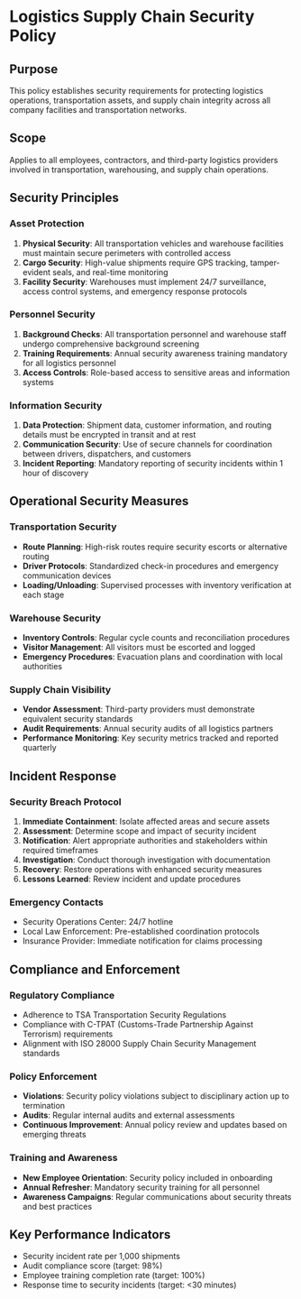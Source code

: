 # Logistics Supply Chain Security Policy

## Purpose
This policy establishes security requirements for protecting logistics operations, transportation assets, and supply chain integrity across all company facilities and transportation networks.

## Scope
Applies to all employees, contractors, and third-party logistics providers involved in transportation, warehousing, and supply chain operations.

## Security Principles

### Asset Protection
1. **Physical Security**: All transportation vehicles and warehouse facilities must maintain secure perimeters with controlled access
2. **Cargo Security**: High-value shipments require GPS tracking, tamper-evident seals, and real-time monitoring
3. **Facility Security**: Warehouses must implement 24/7 surveillance, access control systems, and emergency response protocols

### Personnel Security
1. **Background Checks**: All transportation personnel and warehouse staff undergo comprehensive background screening
2. **Training Requirements**: Annual security awareness training mandatory for all logistics personnel
3. **Access Controls**: Role-based access to sensitive areas and information systems

### Information Security
1. **Data Protection**: Shipment data, customer information, and routing details must be encrypted in transit and at rest
2. **Communication Security**: Use of secure channels for coordination between drivers, dispatchers, and customers
3. **Incident Reporting**: Mandatory reporting of security incidents within 1 hour of discovery

## Operational Security Measures

### Transportation Security
- **Route Planning**: High-risk routes require security escorts or alternative routing
- **Driver Protocols**: Standardized check-in procedures and emergency communication devices
- **Loading/Unloading**: Supervised processes with inventory verification at each stage

### Warehouse Security
- **Inventory Controls**: Regular cycle counts and reconciliation procedures
- **Visitor Management**: All visitors must be escorted and logged
- **Emergency Procedures**: Evacuation plans and coordination with local authorities

### Supply Chain Visibility
- **Vendor Assessment**: Third-party providers must demonstrate equivalent security standards
- **Audit Requirements**: Annual security audits of all logistics partners
- **Performance Monitoring**: Key security metrics tracked and reported quarterly

## Incident Response

### Security Breach Protocol
1. **Immediate Containment**: Isolate affected areas and secure assets
2. **Assessment**: Determine scope and impact of security incident
3. **Notification**: Alert appropriate authorities and stakeholders within required timeframes
4. **Investigation**: Conduct thorough investigation with documentation
5. **Recovery**: Restore operations with enhanced security measures
6. **Lessons Learned**: Review incident and update procedures

### Emergency Contacts
- Security Operations Center: 24/7 hotline
- Local Law Enforcement: Pre-established coordination protocols
- Insurance Provider: Immediate notification for claims processing

## Compliance and Enforcement

### Regulatory Compliance
- Adherence to TSA Transportation Security Regulations
- Compliance with C-TPAT (Customs-Trade Partnership Against Terrorism) requirements
- Alignment with ISO 28000 Supply Chain Security Management standards

### Policy Enforcement
- **Violations**: Security policy violations subject to disciplinary action up to termination
- **Audits**: Regular internal audits and external assessments
- **Continuous Improvement**: Annual policy review and updates based on emerging threats

### Training and Awareness
- **New Employee Orientation**: Security policy included in onboarding
- **Annual Refresher**: Mandatory security training for all personnel
- **Awareness Campaigns**: Regular communications about security threats and best practices

## Key Performance Indicators
- Security incident rate per 1,000 shipments
- Audit compliance score (target: 98%)
- Employee training completion rate (target: 100%)
- Response time to security incidents (target: <30 minutes)
